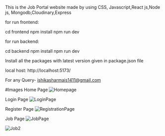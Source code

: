 This is the Job Portal website made by using CSS, Javascript,React js,Node js, Mongodb,Cloudinary,Express

for run frontend:

cd frontend
npm install
npm run dev 

for run backend:

cd backend
npm install
npm run dev

Install all the packages with latest version given in package.json file

local host:
http://localhost:5173/

For any Query-
ishikasharmais1411@gmail.com

#Images
Home Page
![Homepage](https://github.com/user-attachments/assets/73ab382d-e5fc-4fef-a905-e687d735268a)

Login Page
![LoginPage](https://github.com/user-attachments/assets/f60ca54b-ec46-431b-9620-28470630fa12)

Register Page
![RegistrationPage](https://github.com/user-attachments/assets/d6c15f48-8224-41ca-8cd4-02ffb09063f3)

Job Page
![JobPage](https://github.com/user-attachments/assets/eea58b8a-d0df-46ee-b72c-0595737e6922)

![Job2](https://github.com/user-attachments/assets/295eef64-071e-4426-89e8-2b96bc55850c)






